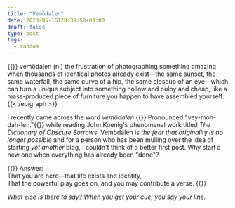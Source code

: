 ```yaml
---
title: "Vemödalen"
date: 2023-05-16T20:39:58+03:00
draft: false
type: post
tags:
  - random
---
```


{{<epigraph pre="John Koenig, " cite="The Dictionary of Obscure Sorrows">}}
vemödalen (n.) the frustration of photographing something amazing when thousands of identical photos already exist—the same sunset, the same waterfall, the same curve of a hip, the same closeup of an eye—which can turn a unique subject into something hollow and pulpy and cheap, like a mass-produced piece of furniture you happen to have assembled yourself.
{{< /epigraph >}}

I recently came across the word _vemödalen_ {{<marginnote>}} Pronounced "vey-moh-dah-len."{{</marginnote>}} while reading John Koenig's phenomenal work titled _The Dictionary of Obscure Sorrows_. Vemödalen is _the fear that originality is no longer possible_ and for a person who has been mulling over the idea of starting _yet another_ blog, I couldn't think of a better first post. Why start a new one when everything has already been "done"?

{{<epigraph pre="Walt Whitman, " cite="O Me! O Life!">}}
Answer:<br/>
That you are here—that life exists and identity,<br/>
That the powerful play goes on, and you may contribute a verse.
{{</epigraph>}}

_What else is there to say? When you get  your cue, you say your line._
